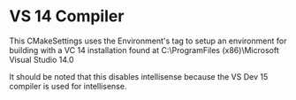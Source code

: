 # VS 14 Compiler
This CMakeSettings uses the Environment's tag to setup an environment for building with a VC 14 installation found at C:\ProgramFiles (x86)\Microsoft Visual Studio 14.0

It should be noted that this disables intellisense because the VS Dev 15 compiler is used for intellisense.